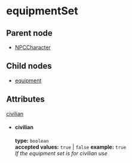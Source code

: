 # equipmentSet

## Parent node
- [NPCCharacter](../../NPCCharacter)

## Child nodes
- [equipment](equipment) 

## Attributes
[civilian](#civilian)

- #### civilian
  **type:**  `boolean`  
  **accepted values:** `true` | `false`
  **example:**  `true`  
  *If the equipment set is for civilian use*  